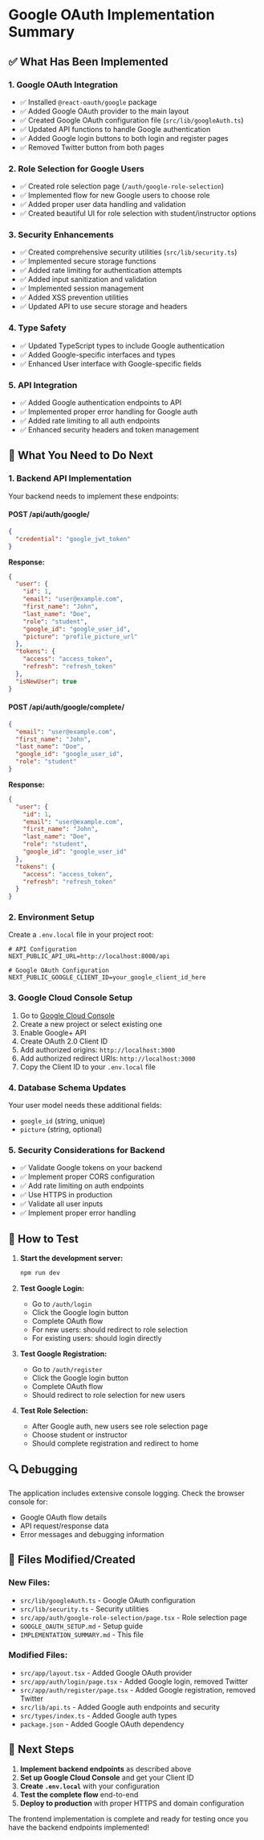 # Google OAuth Implementation Summary

## ✅ What Has Been Implemented

### 1. Google OAuth Integration

- ✅ Installed `@react-oauth/google` package
- ✅ Added Google OAuth provider to the main layout
- ✅ Created Google OAuth configuration file (`src/lib/googleAuth.ts`)
- ✅ Updated API functions to handle Google authentication
- ✅ Added Google login buttons to both login and register pages
- ✅ Removed Twitter button from both pages

### 2. Role Selection for Google Users

- ✅ Created role selection page (`/auth/google-role-selection`)
- ✅ Implemented flow for new Google users to choose role
- ✅ Added proper user data handling and validation
- ✅ Created beautiful UI for role selection with student/instructor options

### 3. Security Enhancements

- ✅ Created comprehensive security utilities (`src/lib/security.ts`)
- ✅ Implemented secure storage functions
- ✅ Added rate limiting for authentication attempts
- ✅ Added input sanitization and validation
- ✅ Implemented session management
- ✅ Added XSS prevention utilities
- ✅ Updated API to use secure storage and headers

### 4. Type Safety

- ✅ Updated TypeScript types to include Google authentication
- ✅ Added Google-specific interfaces and types
- ✅ Enhanced User interface with Google-specific fields

### 5. API Integration

- ✅ Added Google authentication endpoints to API
- ✅ Implemented proper error handling for Google auth
- ✅ Added rate limiting to all auth endpoints
- ✅ Enhanced security headers and token management

## 🔧 What You Need to Do Next

### 1. Backend API Implementation

Your backend needs to implement these endpoints:

#### POST /api/auth/google/

```json
{
  "credential": "google_jwt_token"
}
```

**Response:**

```json
{
  "user": {
    "id": 1,
    "email": "user@example.com",
    "first_name": "John",
    "last_name": "Doe",
    "role": "student",
    "google_id": "google_user_id",
    "picture": "profile_picture_url"
  },
  "tokens": {
    "access": "access_token",
    "refresh": "refresh_token"
  },
  "isNewUser": true
}
```

#### POST /api/auth/google/complete/

```json
{
  "email": "user@example.com",
  "first_name": "John",
  "last_name": "Doe",
  "google_id": "google_user_id",
  "role": "student"
}
```

**Response:**

```json
{
  "user": {
    "id": 1,
    "email": "user@example.com",
    "first_name": "John",
    "last_name": "Doe",
    "role": "student",
    "google_id": "google_user_id"
  },
  "tokens": {
    "access": "access_token",
    "refresh": "refresh_token"
  }
}
```

### 2. Environment Setup

Create a `.env.local` file in your project root:

```env
# API Configuration
NEXT_PUBLIC_API_URL=http://localhost:8000/api

# Google OAuth Configuration
NEXT_PUBLIC_GOOGLE_CLIENT_ID=your_google_client_id_here
```

### 3. Google Cloud Console Setup

1. Go to [Google Cloud Console](https://console.cloud.google.com/)
2. Create a new project or select existing one
3. Enable Google+ API
4. Create OAuth 2.0 Client ID
5. Add authorized origins: `http://localhost:3000`
6. Add authorized redirect URIs: `http://localhost:3000`
7. Copy the Client ID to your `.env.local` file

### 4. Database Schema Updates

Your user model needs these additional fields:

- `google_id` (string, unique)
- `picture` (string, optional)

### 5. Security Considerations for Backend

- ✅ Validate Google tokens on your backend
- ✅ Implement proper CORS configuration
- ✅ Add rate limiting on auth endpoints
- ✅ Use HTTPS in production
- ✅ Validate all user inputs
- ✅ Implement proper error handling

## 🚀 How to Test

1. **Start the development server:**

   ```bash
   npm run dev
   ```

2. **Test Google Login:**

   - Go to `/auth/login`
   - Click the Google login button
   - Complete OAuth flow
   - For new users: should redirect to role selection
   - For existing users: should login directly

3. **Test Google Registration:**

   - Go to `/auth/register`
   - Click the Google login button
   - Complete OAuth flow
   - Should redirect to role selection for new users

4. **Test Role Selection:**
   - After Google auth, new users see role selection page
   - Choose student or instructor
   - Should complete registration and redirect to home

## 🔍 Debugging

The application includes extensive console logging. Check the browser console for:

- Google OAuth flow details
- API request/response data
- Error messages and debugging information

## 📁 Files Modified/Created

### New Files:

- `src/lib/googleAuth.ts` - Google OAuth configuration
- `src/lib/security.ts` - Security utilities
- `src/app/auth/google-role-selection/page.tsx` - Role selection page
- `GOOGLE_OAUTH_SETUP.md` - Setup guide
- `IMPLEMENTATION_SUMMARY.md` - This file

### Modified Files:

- `src/app/layout.tsx` - Added Google OAuth provider
- `src/app/auth/login/page.tsx` - Added Google login, removed Twitter
- `src/app/auth/register/page.tsx` - Added Google registration, removed Twitter
- `src/lib/api.ts` - Added Google auth endpoints and security
- `src/types/index.ts` - Added Google auth types
- `package.json` - Added Google OAuth dependency

## 🎯 Next Steps

1. **Implement backend endpoints** as described above
2. **Set up Google Cloud Console** and get your Client ID
3. **Create `.env.local`** with your configuration
4. **Test the complete flow** end-to-end
5. **Deploy to production** with proper HTTPS and domain configuration

The frontend implementation is complete and ready for testing once you have the backend endpoints implemented!
